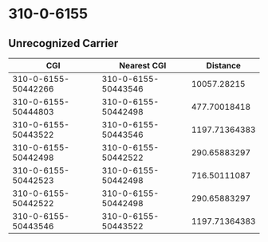 # 310-0-6155
## Unrecognized Carrier


| CGI | Nearest CGI | Distance |
|-----|-------------|----------|
| 310-0-6155-50442266 | 310-0-6155-50443546 | 10057.28215 |
| 310-0-6155-50444803 | 310-0-6155-50442498 | 477.70018418 |
| 310-0-6155-50443522 | 310-0-6155-50443546 | 1197.71364383 |
| 310-0-6155-50442498 | 310-0-6155-50442522 | 290.65883297 |
| 310-0-6155-50442523 | 310-0-6155-50442498 | 716.50111087 |
| 310-0-6155-50442522 | 310-0-6155-50442498 | 290.65883297 |
| 310-0-6155-50443546 | 310-0-6155-50443522 | 1197.71364383 |
